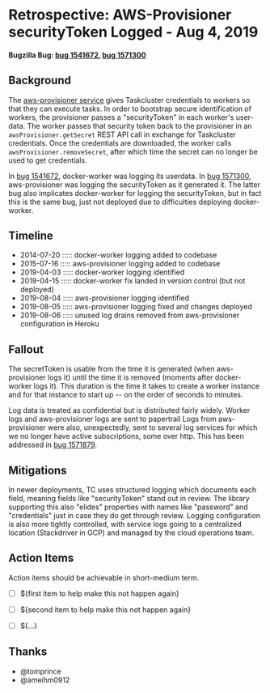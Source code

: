 # Retrospective: AWS-Provisioner securityToken Logged - Aug 4, 2019
#### Bugzilla Bug: [bug 1541672](https://bugzilla.mozilla.org/show_bug.cgi?id=1541672), [bug 1571300](https://bugzilla.mozilla.org/show_bug.cgi?id=1571300)

## Background

The [aws-provisioner service](https://github.com/taskcluster/aws-provisioner) gives Taskcluster credentials to workers so that they can execute tasks.
In order to bootstrap secure identification of workers, the provisioner passes a "securityToken" in each worker's user-data.
The worker passes that security token back to the provisioner in an `awsProvisioner.getSecret` REST API call in exchange for Taskcluster credentials.
Once the credentials are downloaded, the worker calls `awsProvisioner.removeSecret`, after which time the secret can no longer be used to get credentials.

In [bug 1541672](https://bugzilla.mozilla.org/show_bug.cgi?id=1541672), docker-worker was logging its userdata.
In [bug 1571300](https://bugzilla.mozilla.org/show_bug.cgi?id=1571300), aws-provisioner was logging the securityToken as it generated it.
The latter bug also implicates docker-worker for logging the securityToken, but in fact this is the same bug, just not deployed due to difficulties deploying docker-worker.

## Timeline

  - 2014-07-20 ::::: docker-worker logging added to codebase
  - 2015-07-16 ::::: aws-provisioner logging added to codebase
  - 2019-04-03 ::::: docker-worker logging identified
  - 2019-04-15 ::::: docker-worker fix landed in version control (but not deployed)
  - 2019-08-04 ::::: aws-provisioner logging identified
  - 2019-08-05 ::::: aws-provisioner logging fixed and changes deployed
  - 2019-08-06 ::::: unused log drains removed from aws-provisioner configuration in Heroku

## Fallout

The secretToken is usable from the time it is generated (when aws-provisioner logs it) until the time it is removed (moments after docker-worker logs it).
This duration is the time it takes to create a worker instance and for that instance to start up -- on the order of seconds to minutes.

Log data is treated as confidential but is distributed fairly widely.
Worker logs and aws-provisioner logs are sent to papertrail
Logs from aws-provisioner were also, unexpectedly, sent to several log services for which we no longer have active subscriptions, some over http.
This has been addressed in [bug 1571879](https://bugzilla.mozilla.org/show_bug.cgi?id=1571879).

## Mitigations

In newer deployments, TC uses structured logging which documents each field, meaning fields like "securityToken" stand out in review.
The library supporting this also "elides" properties with names like "password" and "credentials" just in case they do get through review.
Logging configuration is also more tightly controlled, with service logs going to a centralized location (Stackdriver in GCP) and managed by the cloud operations team.

## Action Items

Action items should be achievable in short-medium term.

- [ ] ${first item to help make this not happen again}
- [ ] ${second item to help make this not happen again}
- [ ] ${...}


## Thanks
* @tomprince
* @ameihm0912
